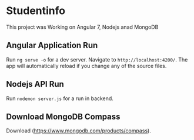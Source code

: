 # Studentinfo

This project was Working on Angular 7, Nodejs anad MongoDB

## Angular Application Run

Run `ng serve -o` for a dev server. Navigate to `http://localhost:4200/`. The app will automatically reload if you change any of the source files.

## Nodejs API Run

Run `nodemon server.js` for a run in backend.

## Download MongoDB Compass

Download (https://www.mongodb.com/products/compass).
